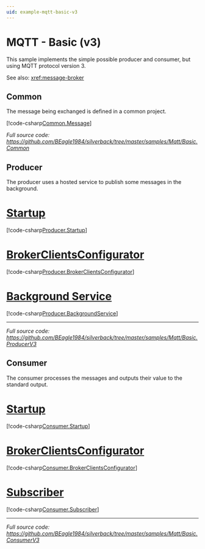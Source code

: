 ```yaml
---
uid: example-mqtt-basic-v3
---
```


# MQTT - Basic (v3)

This sample implements the simple possible producer and consumer, but using MQTT protocol version 3.

See also: <xref:message-broker>

## Common

The message being exchanged is defined in a common project.

[!code-csharp[Common.Message](../../../samples/Mqtt/Basic.Common/SampleMessage.cs)]

_Full source code: https://github.com/BEagle1984/silverback/tree/master/samples/Mqtt/Basic.Common_


## Producer

The producer uses a hosted service to publish some messages in the background.

# [Startup](#tab/producer-startup)
[!code-csharp[Producer.Startup](../../../samples/Mqtt/Basic.ProducerV3/Startup.cs)]
# [BrokerClientsConfigurator](#tab/producer-endpoints)
[!code-csharp[Producer.BrokerClientsConfigurator](../../../samples/Mqtt/Basic.ProducerV3/BrokerClientsConfigurator.cs)]
# [Background Service](#tab/producer-background-service)
[!code-csharp[Producer.BackgroundService](../../../samples/Mqtt/Basic.ProducerV3/ProducerBackgroundService.cs)]
***

_Full source code: https://github.com/BEagle1984/silverback/tree/master/samples/Mqtt/Basic.ProducerV3_

## Consumer

The consumer processes the messages and outputs their value to the standard output.

# [Startup](#tab/consumer-startup)
[!code-csharp[Consumer.Startup](../../../samples/Mqtt/Basic.ConsumerV3/Startup.cs)]
# [BrokerClientsConfigurator](#tab/consumer-endpoints)
[!code-csharp[Consumer.BrokerClientsConfigurator](../../../samples/Mqtt/Basic.ConsumerV3/BrokerClientsConfigurator.cs)]
# [Subscriber](#tab/consumer-subscriber)
[!code-csharp[Consumer.Subscriber](../../../samples/Mqtt/Basic.ConsumerV3/SampleMessageSubscriber.cs)]
***

_Full source code: https://github.com/BEagle1984/silverback/tree/master/samples/Mqtt/Basic.ConsumerV3_

